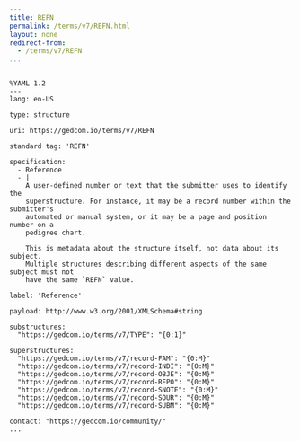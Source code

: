 ```yaml
---
title: REFN
permalink: /terms/v7/REFN.html
layout: none
redirect-from:
  - /terms/v7/REFN
...
```


```

%YAML 1.2
---
lang: en-US

type: structure

uri: https://gedcom.io/terms/v7/REFN

standard tag: 'REFN'

specification:
  - Reference
  - |
    A user-defined number or text that the submitter uses to identify the
    superstructure. For instance, it may be a record number within the submitter's
    automated or manual system, or it may be a page and position number on a
    pedigree chart.
    
    This is metadata about the structure itself, not data about its subject.
    Multiple structures describing different aspects of the same subject must not
    have the same `REFN` value.

label: 'Reference'

payload: http://www.w3.org/2001/XMLSchema#string

substructures:
  "https://gedcom.io/terms/v7/TYPE": "{0:1}"

superstructures:
  "https://gedcom.io/terms/v7/record-FAM": "{0:M}"
  "https://gedcom.io/terms/v7/record-INDI": "{0:M}"
  "https://gedcom.io/terms/v7/record-OBJE": "{0:M}"
  "https://gedcom.io/terms/v7/record-REPO": "{0:M}"
  "https://gedcom.io/terms/v7/record-SNOTE": "{0:M}"
  "https://gedcom.io/terms/v7/record-SOUR": "{0:M}"
  "https://gedcom.io/terms/v7/record-SUBM": "{0:M}"

contact: "https://gedcom.io/community/"
...

```
